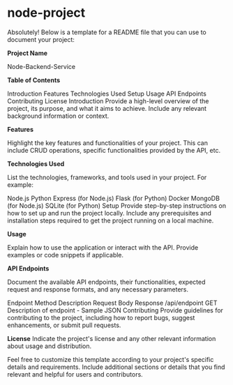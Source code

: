 # node-project


Absolutely! Below is a template for a README file that you can use to document your project:

**Project Name**

Node-Backend-Service 

**Table of Contents**

Introduction
Features
Technologies Used
Setup
Usage
API Endpoints
Contributing
License
Introduction
Provide a high-level overview of the project, its purpose, and what it aims to achieve. Include any relevant background information or context.

**Features**

Highlight the key features and functionalities of your project. This can include CRUD operations, specific functionalities provided by the API, etc.

**Technologies Used**

List the technologies, frameworks, and tools used in your project. For example:

Node.js
Python
Express (for Node.js)
Flask (for Python)
Docker
MongoDB (for Node.js)
SQLite (for Python)
Setup
Provide step-by-step instructions on how to set up and run the project locally. Include any prerequisites and installation steps required to get the project running on a local machine.

**Usage**

Explain how to use the application or interact with the API. Provide examples or code snippets if applicable.

**API Endpoints**

Document the available API endpoints, their functionalities, expected request and response formats, and any necessary parameters.

Endpoint	Method	Description	Request Body	Response
/api/endpoint	GET	Description of endpoint	-	Sample JSON
Contributing
Provide guidelines for contributing to the project, including how to report bugs, suggest enhancements, or submit pull requests.

**License**
Indicate the project's license and any other relevant information about usage and distribution.

Feel free to customize this template according to your project's specific details and requirements. Include additional sections or details that you find relevant and helpful for users and contributors.
